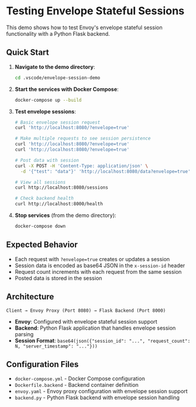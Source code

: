 # Testing Envelope Stateful Sessions

This demo shows how to test Envoy's envelope stateful session functionality with a Python Flask backend.

## Quick Start

1. **Navigate to the demo directory**:
   ```bash
   cd .vscode/envelope-session-demo
   ```

2. **Start the services with Docker Compose**:
   ```bash
   docker-compose up --build
   ```

2. **Test envelope sessions**:
   ```bash
   # Basic envelope session request
   curl 'http://localhost:8080/?envelope=true'
   
   # Make multiple requests to see session persistence
   curl 'http://localhost:8080/?envelope=true'
   curl 'http://localhost:8080/?envelope=true'
   
   # Post data with session
   curl -X POST -H 'Content-Type: application/json' \
     -d '{"test": "data"}' 'http://localhost:8080/data?envelope=true'
   
   # View all sessions
   curl http://localhost:8080/sessions
   
   # Check backend health
   curl http://localhost:8000/health
   ```

3. **Stop services** (from the demo directory):
   ```bash
   docker-compose down
   ```

## Expected Behavior

- Each request with `?envelope=true` creates or updates a session
- Session data is encoded as base64 JSON in the `x-session-id` header
- Request count increments with each request from the same session
- Posted data is stored in the session

## Architecture

```
Client → Envoy Proxy (Port 8080) → Flask Backend (Port 8000)
```

- **Envoy**: Configured with envelope stateful session support
- **Backend**: Python Flask application that handles envelope session parsing
- **Session Format**: `base64(json({"session_id": "...", "request_count": N, "server_timestamp": "..."}))`

## Configuration Files

- `docker-compose.yml` - Docker Compose configuration
- `Dockerfile.backend` - Backend container definition
- `envoy.yaml` - Envoy proxy configuration with envelope session support
- `backend.py` - Python Flask backend with envelope session handling
